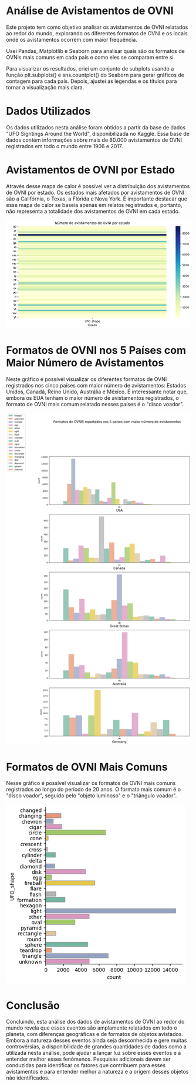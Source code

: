 # Análise de Avistamentos de OVNI 
Este projeto tem como objetivo analisar os avistamentos de OVNI relatados ao redor do mundo, explorando os diferentes formatos de OVNI e os locais onde os avistamentos ocorrem com maior frequência.

Usei Pandas, Matplotlib e Seaborn para analisar quais são os formatos de OVNIs mais comuns em cada país e como eles se comparam entre si.

Para visualizar os resultados, criei um conjunto de subplots usando a função plt.subplots() e sns.countplot() do Seaborn para gerar gráficos de contagem para cada país. Depois, ajustei as legendas e os títulos para tornar a visualização mais clara.

# Dados Utilizados
Os dados utilizados nesta análise foram obtidos a partir da base de dados "UFO Sightings Around the World", disponibilizada no Kaggle. Essa base de dados contém informações sobre mais de 80.000 avistamentos de OVNI registrados em todo o mundo entre 1906 e 2017.

# Avistamentos de OVNI por Estado
Através desse mapa de calor é possível ver a distribuição dos avistamentos de OVNI por estado. Os estados mais afetados por avistamentos de OVNI são a Califórnia, o Texas, a Flórida e Nova York. É importante destacar que esse mapa de calor se baseia apenas em relatos registrados e, portanto, não representa a totalidade dos avistamentos de OVNI em cada estado.

![Imagem Demonstrativa](img/mapa-calor.png)

# Formatos de OVNI nos 5 Países com Maior Número de Avistamentos
Neste gráfico é possível visualizar os diferentes formatos de OVNI registrados nos cinco países com maior número de avistamentos: Estados Unidos, Canadá, Reino Unido, Austrália e México. É interessante notar que, embora os EUA tenham o maior número de avistamentos registrados, o formato de OVNI mais comum relatado nesses países é o "disco voador".

![Imagem Demonstrativa](img/formatos-e-avistamentos.png)

# Formatos de OVNI Mais Comuns
Nesse gráfico é possível visualizar os formatos de OVNI mais comuns registrados ao longo do período de 20 anos. O formato mais comum é o "disco voador", seguido pelo "objeto luminoso" e o "triângulo voador".

![Imagem Demonstrativa](img/formatos.png)

# Conclusão
Concluindo, esta análise dos dados de avistamentos de OVNI ao redor do mundo revela que esses eventos são amplamente relatados em todo o planeta, com diferenças geográficas e de formatos de objetos avistados. Embora a natureza desses eventos ainda seja desconhecida e gere muitas controvérsias, a disponibilidade de grandes quantidades de dados como a utilizada nesta análise, pode ajudar a lançar luz sobre esses eventos e a entender melhor esses fenômenos. Pesquisas adicionais devem ser conduzidas para identificar os fatores que contribuem para esses avistamentos e para entender melhor a natureza e a origem desses objetos não identificados.





